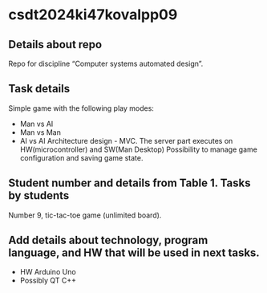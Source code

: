 # csdt2024ki47kovalpp09

## Details about repo
Repo for discipline “Computer systems automated design”. 

## Task details
Simple game with the following play modes:
- Man vs AI
- Man vs Man
- AI vs AI
Architecture design - MVC. 
The server part executes on HW(microcontroller) and SW(Man Desktop) 
Possibility to manage game configuration and saving game state.

## Student number and details from Table 1. Tasks by students
Number 9, tic-tac-toe game (unlimited board).

## Add details about technology, program language, and HW that will be used in next tasks.
- HW Arduino Uno
- Possibly QT C++ 
